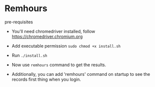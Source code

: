 # Remhours

pre-requisites
* You'll need chromedriver installed, follow https://chromedriver.chromium.org

* Add executable permission `sudo chmod +x install.sh`
* Run `./install.sh`
* Now use `remhours` command to get the results.
* Additionally, you can add 'remhours' command on startup to see the records first thing when you login.
